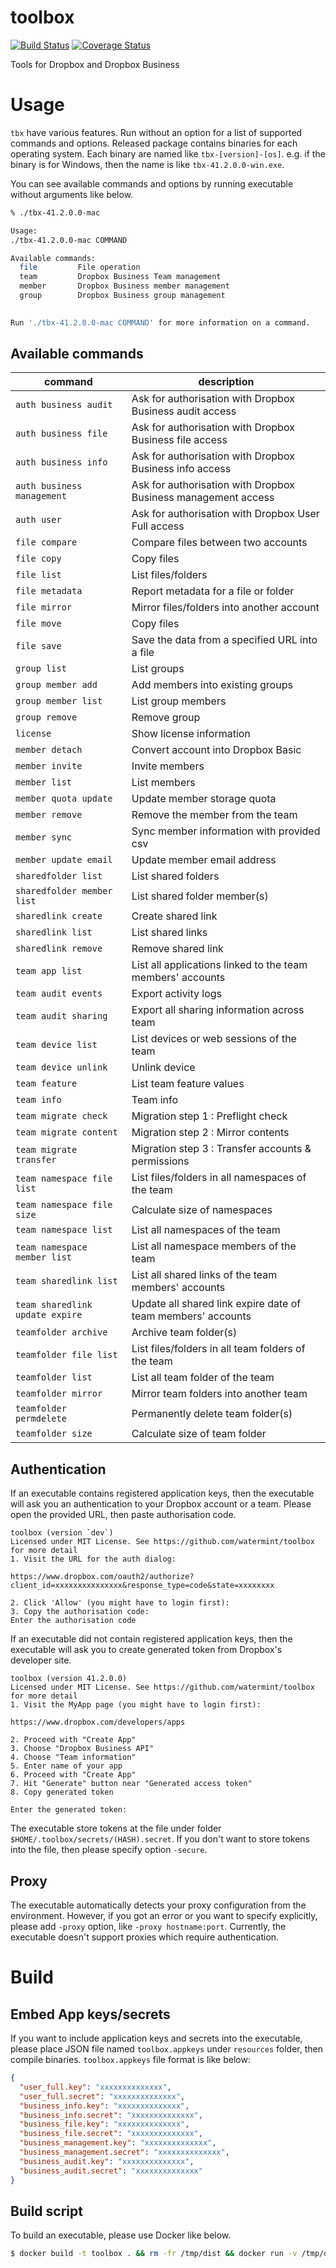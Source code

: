 # toolbox

[![Build Status](https://travis-ci.org/watermint/toolbox.svg?branch=master)](https://travis-ci.org/watermint/toolbox)
[![Coverage Status](https://coveralls.io/repos/github/watermint/toolbox/badge.svg?branch=master)](https://coveralls.io/github/watermint/toolbox?branch=master)

Tools for Dropbox and Dropbox Business

# Usage

`tbx` have various features. Run without an option for a list of supported commands and options.
Released package contains binaries for each operating system. Each binary are named like `tbx-[version]-[os]`. e.g. if the binary is for Windows, then the name is like `tbx-41.2.0.0-win.exe`.

You can see available commands and options by running executable without arguments like below.

```bash
% ./tbx-41.2.0.0-mac

Usage: 
./tbx-41.2.0.0-mac COMMAND

Available commands:
  file         File operation
  team         Dropbox Business Team management
  member       Dropbox Business member management
  group        Dropbox Business group management
  

Run './tbx-41.2.0.0-mac COMMAND' for more information on a command.
```

## Available commands

| command                         | description                                                   |
|---------------------------------|---------------------------------------------------------------|
| `auth business audit`           | Ask for authorisation with Dropbox Business audit access      |
| `auth business file`            | Ask for authorisation with Dropbox Business file access       |
| `auth business info`            | Ask for authorisation with Dropbox Business info access       |
| `auth business management`      | Ask for authorisation with Dropbox Business management access |
| `auth user`                     | Ask for authorisation with Dropbox User Full access           |
| `file compare`                  | Compare files between two accounts                            |
| `file copy`                     | Copy files                                                    |
| `file list`                     | List files/folders                                            |
| `file metadata`                 | Report metadata for a file or folder                          |
| `file mirror`                   | Mirror files/folders into another account                     |
| `file move`                     | Copy files                                                    |
| `file save`                     | Save the data from a specified URL into a file                |
| `group list`                    | List groups                                                   |
| `group member add`              | Add members into existing groups                              |
| `group member list`             | List group members                                            |
| `group remove`                  | Remove group                                                  |
| `license`                       | Show license information                                      |
| `member detach`                 | Convert account into Dropbox Basic                            |
| `member invite`                 | Invite members                                                |
| `member list`                   | List members                                                  |
| `member quota update`           | Update member storage quota                                   |
| `member remove`                 | Remove the member from the team                               |
| `member sync`                   | Sync member information with provided csv                     |
| `member update email`           | Update member email address                                   |
| `sharedfolder list`             | List shared folders                                           |
| `sharedfolder member list`      | List shared folder member(s)                                  |
| `sharedlink create`             | Create shared link                                            |
| `sharedlink list`               | List shared links                                             |
| `sharedlink remove`             | Remove shared link                                            |
| `team app list`                 | List all applications linked to the team members' accounts    |
| `team audit events`             | Export activity logs                                          |
| `team audit sharing`            | Export all sharing information across team                    |
| `team device list`              | List devices or web sessions of the team                      |
| `team device unlink`            | Unlink device                                                 |
| `team feature`                  | List team feature values                                      |
| `team info`                     | Team info                                                     |
| `team migrate check`            | Migration step 1 : Preflight check                            |
| `team migrate content`          | Migration step 2 : Mirror contents                            |
| `team migrate transfer`         | Migration step 3 : Transfer accounts & permissions            |
| `team namespace file list`      | List files/folders in all namespaces of the team              |
| `team namespace file size`      | Calculate size of namespaces                                  |
| `team namespace list`           | List all namespaces of the team                               |
| `team namespace member list`    | List all namespace members of the team                        |
| `team sharedlink list`          | List all shared links of the team members' accounts           |
| `team sharedlink update expire` | Update all shared link expire date of team members' accounts  |
| `teamfolder archive`            | Archive team folder(s)                                        |
| `teamfolder file list`          | List files/folders in all team folders of the team            |
| `teamfolder list`               | List all team folder of the team                              |
| `teamfolder mirror`             | Mirror team folders into another team                         |
| `teamfolder permdelete`         | Permanently delete team folder(s)                             |
| `teamfolder size`               | Calculate size of team folder                                 |

## Authentication

If an executable contains registered application keys, then the executable will ask you an authentication to your Dropbox account or a team.
Please open the provided URL, then paste authorisation code.

```
toolbox (version `dev`)
Licensed under MIT License. See https://github.com/watermint/toolbox for more detail
1. Visit the URL for the auth dialog:

https://www.dropbox.com/oauth2/authorize?client_id=xxxxxxxxxxxxxxx&response_type=code&state=xxxxxxxx

2. Click 'Allow' (you might have to login first):
3. Copy the authorisation code:
Enter the authorisation code
```

If an executable did not contain registered application keys, then the executable will ask you to create generated token from Dropbox's developer site.

```
toolbox (version 41.2.0.0)
Licensed under MIT License. See https://github.com/watermint/toolbox for more detail
1. Visit the MyApp page (you might have to login first):

https://www.dropbox.com/developers/apps

2. Proceed with "Create App"
3. Choose "Dropbox Business API"
4. Choose "Team information"
5. Enter name of your app
6. Proceed with "Create App"
7. Hit "Generate" button near "Generated access token"
8. Copy generated token

Enter the generated token:
```

The executable store tokens at the file under folder `$HOME/.toolbox/secrets/(HASH).secret`. If you don't want to store tokens into the file, then please specify option `-secure`.

## Proxy

The executable automatically detects your proxy configuration from the environment. However, if you got an error or you want to specify explicitly, please add `-proxy` option, like `-proxy hostname:port`.
Currently, the executable doesn't support proxies which require authentication.

# Build

## Embed App keys/secrets

If you want to include application keys and secrets into the executable, please place JSON file named `toolbox.appkeys` under `resources` folder, then compile binaries.
`toolbox.appkeys` file format is like below:

```JSON
{
  "user_full.key": "xxxxxxxxxxxxxx",
  "user_full.secret": "xxxxxxxxxxxxxx",
  "business_info.key": "xxxxxxxxxxxxxx",
  "business_info.secret": "xxxxxxxxxxxxxx",
  "business_file.key": "xxxxxxxxxxxxxx",
  "business_file.secret": "xxxxxxxxxxxxxx",
  "business_management.key": "xxxxxxxxxxxxxx",
  "business_management.secret": "xxxxxxxxxxxxxx",
  "business_audit.key": "xxxxxxxxxxxxxx",
  "business_audit.secret": "xxxxxxxxxxxxxx"
}
```


## Build script

To build an executable, please use Docker like below.

```bash
$ docker build -t toolbox . && rm -fr /tmp/dist && docker run -v /tmp/dist:/dist:rw --rm toolbox
```


